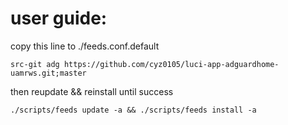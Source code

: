 # user guide:
copy this line to ./feeds.conf.default
```
src-git adg https://github.com/cyz0105/luci-app-adguardhome-uamrws.git;master
```
then reupdate && reinstall until success 
```
./scripts/feeds update -a && ./scripts/feeds install -a
```

